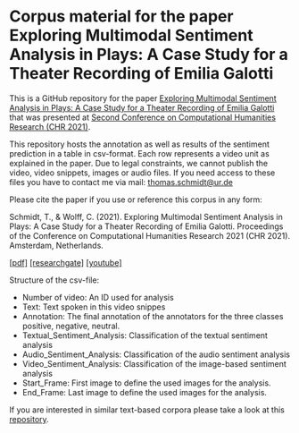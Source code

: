 # Corpus material for the paper Exploring Multimodal Sentiment Analysis in Plays: A Case Study for a Theater Recording of Emilia Galotti
This is a GitHub repository for the paper <a href="http://ceur-ws.org/Vol-2989/short_paper45.pdf">Exploring Multimodal Sentiment Analysis in Plays: A Case Study for a Theater Recording of Emilia Galotti</a> that was presented at <a href="https://2021.computational-humanities-research.org/">Second Conference on Computational Humanities Research (CHR 2021)</a>.

This repository hosts the annotation as well as results of the sentiment prediction in a table in csv-format. Each row represents a video unit as explained in the paper. Due to legal constraints, we cannot publish the video, video snippets, images or audio files. If you need access to these files you have to contact me via mail: thomas.schmidt@ur.de

Please cite the paper if you use or reference this corpus in any form:

Schmidt, T., & Wolff, C. (2021). Exploring Multimodal Sentiment Analysis in Plays: A Case Study for a Theater Recording of Emilia Galotti. Proceedings of the Conference on Computational Humanities Research 2021 (CHR 2021). Amsterdam, Netherlands. 

<a href="http://ceur-ws.org/Vol-2989/short_paper45.pdf">[pdf]</a> <a href="https://www.researchgate.net/publication/355912809_Exploring_Multimodal_Sentiment_Analysis_in_Plays_A_Case_Study_for_a_Theater_Recording_of_Emilia_Galotti">[researchgate]</a>  <a href="https://youtu.be/PzvPh1K_pWk">[youtube]</a> 

Structure of the csv-file:
<ul>
  <li>Number of video: An ID used for analysis</li>
  <li>Text: Text spoken in this video snippes</li>
  <li>Annotation: The final annotation of the annotators for the three classes positive, negative, neutral.</li>
  <li>Textual_Sentiment_Analysis: Classification of the textual sentiment analysis </li>
  <li>Audio_Sentiment_Analysis: Classification of the audio sentiment analysis</li>
  <li>Video_Sentiment_Analysis: Classification of the image-based sentiment analysis</li>
  <li>Start_Frame: First image to define the used images for the analysis.</li>
  <li>End_Frame: Last image to define the used images for the analysis.</li>
</ul> 

If you are interested in similar text-based corpora please take a look at this <a href="https://github.com/lauchblatt/LessingSentimentEmotionCorpus">repository</a>.
